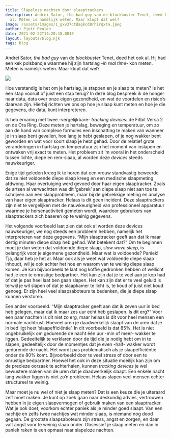 ```yaml
---
title: Slapeloze nachten door slaaptrackers
description: Andrei Sator, the bad guy van de blockbuster Tenet, deed het ook
  al. Meten is namelijk weten. Maar klopt dat wel?
image: /assets/images/1_gxv37ctdagkcd8rh1rqxta.jpeg
author: Pjotr Peulen
date: 2021-02-22T14:20:18.081Z
layout: layouts/blog.njk
tags: blog
---
```

Andrei Sator, *the bad guy* van de *blockbuster* Tenet, deed het ook al. Hij had een kek polsbandje waarmee hij zijn hartslag -*in real time*- kon meten. Meten is namelijk weten. Maar klopt dat wel? 

![](/assets/images/1_gxv37ctdagkcd8rh1rqxta.jpeg)

Hoe verstandig is het om je hartslag, je stappen en je slaap te meten? Is het een stap vooruit of juist een stap terug? In deze blog bespreek ik de honger naar data, data over onze eigen gezondheid, en wat de voordelen en risico’s daarvan zijn. Hierbij richten we ons op hoe je slaap kunt meten en hoe je die gegevens, die data, kunt interpreteren.

Ik heb ervaring met twee -vergelijkbare- *tracking devices:* de Fitbit Versa 2 en de Ora Ring. Deze meten je hartslag, beweging en temperatuur, om zo aan de hand van complexe formules een inschatting te maken van wanneer je in slaap bent gevallen, hoe lang je hebt geslapen, of je nog wakker bent geworden en wat voor soort slaap je hebt gehad. Door de relatief grote veranderingen in hartslag en temperatuur zijn het moment van inslapen en ontwaken vrij exact te meten. Het probleem zit ‘m vooral in het onderscheid tussen lichte, diepe en rem-slaap, al worden deze *devices* steeds nauwkeuriger.

Enige tijd geleden kreeg ik te horen dat een vrouw standvastig beweerde dat ze niet voldoende diepe slaap kreeg en een medische slaapmeting afdwong. Haar overtuiging werd gevoed door haar eigen slaaptracker. Zoals de artsen al verwachtten was dit ‘gebrek’ aan diepe slaap niet aan toe te schrijven aan een slaapprobleem, maar bij de gebrekkige meting en analyse van haar eigen slaaptracker. Helaas is dit geen incident. Deze slaaptrackers zijn niet te vergelijken met de nauwkeurigheid van professioneel apparatuur waarmee je hersenactiviteit gemeten wordt, waardoor gebruikers van slaaptrackers zich baseren op te weinig gegevens.

Het volgende voorbeeld laat zien dat ook al worden deze devices nauwkeuriger, we nog steeds een probleem hebben, namelijk het interpreteren van deze gegevens. “Mijn slaaptracker geeft aan dat ik maar dertig minuten diepe slaap heb gehad. Wat betekent dat?” Om te beginnen moet je dan weten dat voldoende diepe slaap, *slow wave sleep,* is belangrijk voor je algemene gezondheid. Maar wat is voldoende? Paniek! Tja, daar heb je het al. Maar ook als je weet wat voldoende diepe slaap inhoudt, wil je ook achter het hoe en waarom van te weinig diepe slaap komen. Je kan bijvoorbeeld te laat nog koffie gedronken hebben of wellicht had je een te onrustige bedpartner. Het kan zijn dat je te veel aan je kop had of dat je pas heel laat ben gaan slapen. Het kan zijn dat er te veel geluid is terwijl je wil slapen of dat je slaapkamer te licht is, te koud of juist niet koud genoeg. Er zijn heel veel slaapsaboteurs te bedenken, die je diepe slaap kunnen verstoren.

Een ander voorbeeld. “Mijn slaaptracker geeft aan dat ik zeven uur in bed heb gelegen, maar dat ik maar zes uur echt heb geslapen. Is dit erg?” Voor een paar nachten is dit niet zo erg, maar helaas is dit voor heel mensen een normale nachtrust. Hoeveel uren je daadwerkelijk slaapt van de uren dat je in bed ligt heet ‘slaapefficiëntie’. In dit voorbeeld is dat 85%. Het is niet ongebruikelijk om gedurende de nacht één uur -min of meer- wakker te liggen. Gedeeltelijk te verklaren door de tijd die je nodig hebt om in te slapen, gedeeltelijk door de momentjes dat je even -half- wakker wordt gedurende de nacht. Het wordt pas problematisch als je slaapefficiëntie onder de 80% komt. Bijvoorbeeld door te veel stress of door een te onrustige bedpartner. Hoewel het ook in deze situatie moeilijk kan zijn om de precieze oorzaak te achterhalen, kunnen *tracking devices* je wel bewustere maken van de uren dat je daadwerkelijk slaapt. Een enkele nacht lang wakker liggen is niet zo’n probleem. Helaas slapen veel mensen echter structureel te weinig.

Maar moet je nu wel of niet je slaap meten? Dat is een keuze die je uiteraard zelf moet maken. Je kunt op zoek gaan naar deskundig advies, vertrouwen hebben in je eigen slaapvermogen of gebruik maken van een slaaptracker. Wat je ook doet, voorkom echter paniek als je minder goed slaapt. Van een nachtje en zelfs twee nachtjes wat minder slaap, is niemand nog dood gegaan. De grootste slaapsaboteurs zijn stress, angst en zorgen, en daar valt angst voor te weinig slaap onder. Obsessief je slaap meten en dan in paniek raken is een opmaat naar slapeloze nachten.